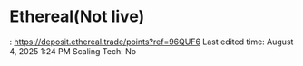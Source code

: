 # Ethereal(Not live)

: https://deposit.ethereal.trade/points?ref=96QUF6
Last edited time: August 4, 2025 1:24 PM
Scaling Tech: No